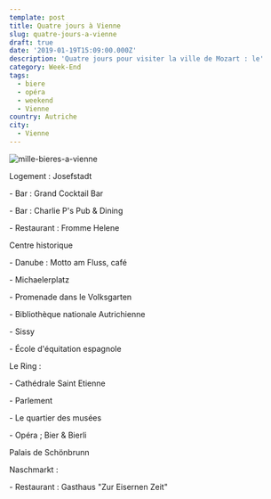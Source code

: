 ```yaml
---
template: post
title: Quatre jours à Vienne
slug: quatre-jours-a-vienne
draft: true
date: '2019-01-19T15:09:00.000Z'
description: 'Quatre jours pour visiter la ville de Mozart : le'
category: Week-End
tags:
  - biere
  - opéra
  - weekend
  - Vienne
country: Autriche
city:
  - Vienne
---
```

![mille-bieres-a-vienne](/media/50755921_489931831532900_6075382105213239296_n.jpg "Super bar à bières dans Vienne, près de l'Opéra")

Logement : Josefstadt

\- Bar : Grand Cocktail Bar

\- Bar : Charlie P's Pub & Dining

\- Restaurant : Fromme Helene





Centre historique 

\- Danube : Motto am Fluss, café

\- Michaelerplatz

\- Promenade dans le Volksgarten

\- Bibliothèque nationale Autrichienne

\- Sissy 

\- École d'équitation espagnole

Le Ring : 

\- Cathédrale Saint Etienne

\- Parlement

\- Le quartier des musées

\- Opéra ; Bier & Bierli

Palais de Schönbrunn

Naschmarkt : 

\- Restaurant : Gasthaus "Zur Eisernen Zeit"
